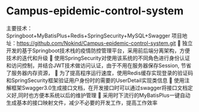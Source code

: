# Campus-epidemic-control-system
主要技术：Springboot+MyBatisPlus+Redis+SpringSecurity+MySQL+Swagger
	项目地址：https://github.com/Nokind/Campus-epidemic-control-system.git
	独立开发的基于Springboot技术栈的疫情防控管理平台，采用前后端分离架构，方便技术的迭代和升级
	使用SpringSecurity对使用该系统的不同角色进行身份认证和访问控制，并结合JWT技术做访问认证，由于不用在服务器保存Session, 节省了服务器内存资源，
	为了提高程序运行速度，使用Redis缓存实现登录的验证码和SpringSecurity框架验证用户身份时的需要的UserDetail实现类信息
	使用注解框架Swagger3.0生成接口文档，在开发接口时可以通过swagger将接口文档定义好,同时也方便本系统以后的维护管理
	采用时下流行的MyBatisPlus一键自动生成基本的接口映射文件，减少不必要的开发工作，提高工作效率
